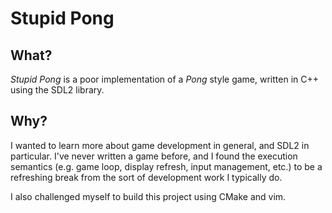# Stupid Pong

## What?
*Stupid Pong* is a poor implementation of a *Pong* style game, written in C++ using the SDL2 library.

## Why?
I wanted to learn more about game development in general, and SDL2 in particular. I've never written a game before, and I found the 
execution semantics (e.g. game loop, display refresh, input management, etc.) to be a refreshing break from the sort of development
work I typically do.

I also challenged myself to build this project using CMake and vim.
